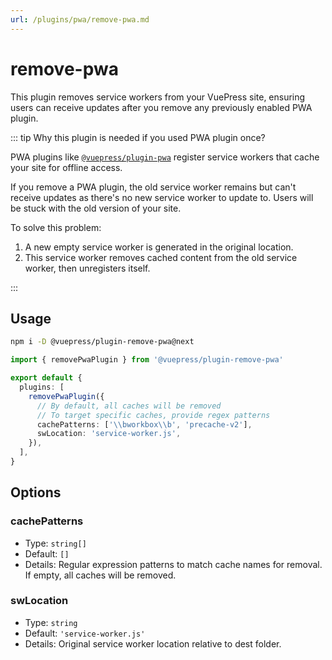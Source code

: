 ```yaml
---
url: /plugins/pwa/remove-pwa.md
---
```

# remove-pwa

This plugin removes service workers from your VuePress site, ensuring users can receive updates after you remove any previously enabled PWA plugin.

::: tip Why this plugin is needed if you used PWA plugin once?

PWA plugins like [`@vuepress/plugin-pwa`](./pwa/README.md) register service workers that cache your site for offline access.

If you remove a PWA plugin, the old service worker remains but can't receive updates as there's no new service worker to update to. Users will be stuck with the old version of your site.

To solve this problem:

1. A new empty service worker is generated in the original location.
2. This service worker removes cached content from the old service worker, then unregisters itself.

:::

## Usage

```bash
npm i -D @vuepress/plugin-remove-pwa@next
```

```ts title=".vuepress/config.ts"
import { removePwaPlugin } from '@vuepress/plugin-remove-pwa'

export default {
  plugins: [
    removePwaPlugin({
      // By default, all caches will be removed
      // To target specific caches, provide regex patterns
      cachePatterns: ['\\bworkbox\\b', 'precache-v2'],
      swLocation: 'service-worker.js',
    }),
  ],
}
```

## Options

### cachePatterns

* Type: `string[]`
* Default: `[]`
* Details: Regular expression patterns to match cache names for removal. If empty, all caches will be removed.

### swLocation

* Type: `string`
* Default: `'service-worker.js'`
* Details: Original service worker location relative to dest folder.
